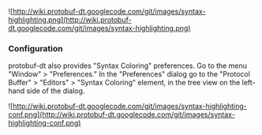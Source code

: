 ![http://wiki.protobuf-dt.googlecode.com/git/images/syntax-highlighting.png](http://wiki.protobuf-dt.googlecode.com/git/images/syntax-highlighting.png)

### Configuration ###

protobuf-dt also provides "Syntax Coloring" preferences. Go to the menu "Window" > "Preferences." In the "Preferences" dialog go to the "Protocol Buffer" > "Editors" > "Syntax Coloring" element, in the tree view on the left-hand side of the dialog.

![http://wiki.protobuf-dt.googlecode.com/git/images/syntax-highlighting-conf.png](http://wiki.protobuf-dt.googlecode.com/git/images/syntax-highlighting-conf.png)

